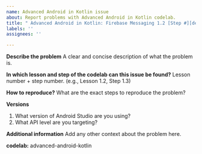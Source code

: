 ```yaml
---
name: Advanced Android in Kotlin issue
about: Report problems with Advanced Android in Kotlin codelab.
title: " Advanced Android in Kotlin: Firebase Messaging 1.2 [Step #][description]"
labels: ''
assignees: ''

---
```


**Describe the problem**
A clear and concise description of what the problem is.

**In which lesson and step of the codelab can this issue be found?**
Lesson number + step number. (e.g., Lesson 1.2, Step 1.3)

**How to reproduce?**
What are the exact steps to reproduce the problem?

**Versions**
1. What version of Android Studio are you using?
2. What API level are you targeting?

**Additional information**
Add any other context about the problem here.

**codelab:** advanced-android-kotlin
